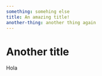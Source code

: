 ```yaml
---
something: somehing else
title: An amazing title!
another-thing: another thing again
---
```


# Another title

Hola
